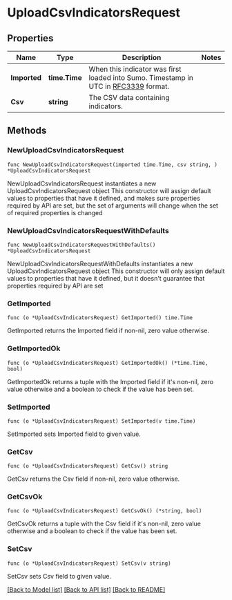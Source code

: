 # UploadCsvIndicatorsRequest

## Properties

Name | Type | Description | Notes
------------ | ------------- | ------------- | -------------
**Imported** | **time.Time** | When this indicator was first loaded into Sumo. Timestamp in UTC in [RFC3339](https://tools.ietf.org/html/rfc3339) format. | 
**Csv** | **string** | The CSV data containing indicators. | 

## Methods

### NewUploadCsvIndicatorsRequest

`func NewUploadCsvIndicatorsRequest(imported time.Time, csv string, ) *UploadCsvIndicatorsRequest`

NewUploadCsvIndicatorsRequest instantiates a new UploadCsvIndicatorsRequest object
This constructor will assign default values to properties that have it defined,
and makes sure properties required by API are set, but the set of arguments
will change when the set of required properties is changed

### NewUploadCsvIndicatorsRequestWithDefaults

`func NewUploadCsvIndicatorsRequestWithDefaults() *UploadCsvIndicatorsRequest`

NewUploadCsvIndicatorsRequestWithDefaults instantiates a new UploadCsvIndicatorsRequest object
This constructor will only assign default values to properties that have it defined,
but it doesn't guarantee that properties required by API are set

### GetImported

`func (o *UploadCsvIndicatorsRequest) GetImported() time.Time`

GetImported returns the Imported field if non-nil, zero value otherwise.

### GetImportedOk

`func (o *UploadCsvIndicatorsRequest) GetImportedOk() (*time.Time, bool)`

GetImportedOk returns a tuple with the Imported field if it's non-nil, zero value otherwise
and a boolean to check if the value has been set.

### SetImported

`func (o *UploadCsvIndicatorsRequest) SetImported(v time.Time)`

SetImported sets Imported field to given value.


### GetCsv

`func (o *UploadCsvIndicatorsRequest) GetCsv() string`

GetCsv returns the Csv field if non-nil, zero value otherwise.

### GetCsvOk

`func (o *UploadCsvIndicatorsRequest) GetCsvOk() (*string, bool)`

GetCsvOk returns a tuple with the Csv field if it's non-nil, zero value otherwise
and a boolean to check if the value has been set.

### SetCsv

`func (o *UploadCsvIndicatorsRequest) SetCsv(v string)`

SetCsv sets Csv field to given value.



[[Back to Model list]](../README.md#documentation-for-models) [[Back to API list]](../README.md#documentation-for-api-endpoints) [[Back to README]](../README.md)


